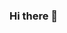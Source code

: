 ### Hi there 👋

<!--
**fatihpirim/fatihpirim** is a ✨ _special_ ✨ repository because its `README.md` (this file) appears on your GitHub profile.

Here are some ideas to get you started:

- 🔭 I’m currently working on ... Python projects
- 🌱 I’m currently learning ... Data science with Python
- 🤔 I’m looking for help with ... Learning new Python libraries
- 💬 Ask me about ... Anything
- 📫 How to reach me: ... muzafferfatihpirim@gmail.com
- 😄 Pronouns: ... He/Him
- ⚡ Fun fact: ... I love learning Japanese and Digital Design
-->
